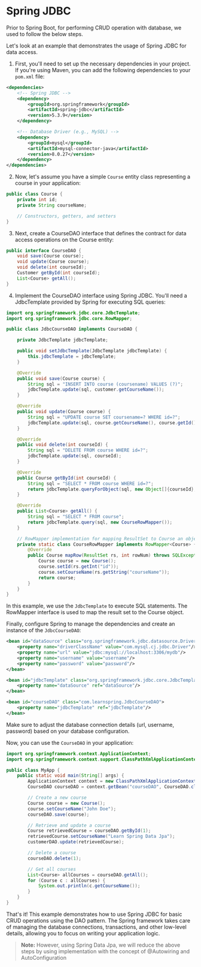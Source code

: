 # Spring JDBC

Prior to Spring Boot, for performing CRUD operation with database, we used to follow the below steps.

Let's look at an example that demonstrates the usage of Spring JDBC for data access.

1. First, you'll need to set up the necessary dependencies in your project. If you're using Maven, you can add the following dependencies to your `pom.xml` file:

```xml
<dependencies>
    <!-- Spring JDBC -->
    <dependency>
        <groupId>org.springframework</groupId>
        <artifactId>spring-jdbc</artifactId>
        <version>5.3.9</version>
    </dependency>

    <!-- Database Driver (e.g., MySQL) -->
    <dependency>
        <groupId>mysql</groupId>
        <artifactId>mysql-connector-java</artifactId>
        <version>8.0.27</version>
    </dependency>
</dependencies>
```
2. Now, let's assume you have a simple `Course` entity class representing a course in your application:
```java
public class Course {
    private int id;
    private String courseName;

    // Constructors, getters, and setters
}
```

3. Next, create a CourseDAO interface that defines the contract for data access operations on the Course entity:

```java
public interface CourseDAO {
    void save(Course course);
    void update(Course course);
    void delete(int courseId);
    Customer getById(int courseId);
    List<Course> getAll();
}
```

4. Implement the CourseDAO interface using Spring JDBC. You'll need a JdbcTemplate provided by Spring for executing SQL queries:

```java
import org.springframework.jdbc.core.JdbcTemplate;
import org.springframework.jdbc.core.RowMapper;

public class JdbcCourseDAO implements CourseDAO {

    private JdbcTemplate jdbcTemplate;

    public void setJdbcTemplate(JdbcTemplate jdbcTemplate) {
        this.jdbcTemplate = jdbcTemplate;
    }

    @Override
    public void save(Course course) {
        String sql = "INSERT INTO course (coursename) VALUES (?)";
        jdbcTemplate.update(sql, customer.getCourseName());
    }

    @Override
    public void update(Course course) {
        String sql = "UPDATE course SET coursename=? WHERE id=?";
        jdbcTemplate.update(sql, course.getCourseName(), course.getId());
    }

    @Override
    public void delete(int courseId) {
        String sql = "DELETE FROM course WHERE id=?";
        jdbcTemplate.update(sql, courseId);
    }

    @Override
    public Course getById(int courseId) {
        String sql = "SELECT * FROM course WHERE id=?";
        return jdbcTemplate.queryForObject(sql, new Object[]{courseId}, new CourseRowMapper());
    }

    @Override
    public List<Course> getAll() {
        String sql = "SELECT * FROM course";
        return jdbcTemplate.query(sql, new CourseRowMapper());
    }

    // RowMapper implementation for mapping ResultSet to Course an object
    private static class CourseRowMapper implements RowMapper<Course> {
        @Override
        public Course mapRow(ResultSet rs, int rowNum) throws SQLException {
            Course course = new Course();
            course.setId(rs.getInt("id"));
            course.setCourseName(rs.getString("courseName"));
            return course;
        }
    }
}
```

In this example, we use the `JdbcTemplate` to execute SQL statements. The RowMapper interface is used to map the result set to the Course object.

Finally, configure Spring to manage the dependencies and create an instance of the `JdbcCourseDAO`:

```xml
<bean id="dataSource" class="org.springframework.jdbc.datasource.DriverManagerDataSource">
    <property name="driverClassName" value="com.mysql.cj.jdbc.Driver"/>
    <property name="url" value="jdbc:mysql://localhost:3306/mydb"/>
    <property name="username" value="username"/>
    <property name="password" value="password"/>
</bean>

<bean id="jdbcTemplate" class="org.springframework.jdbc.core.JdbcTemplate">
    <property name="dataSource" ref="dataSource"/>
</bean>

<bean id="courseDAO" class="com.learnspring.JdbcCourseDAO">
    <property name="jdbcTemplate" ref="jdbcTemplate"/>
</bean>
```

Make sure to adjust the database connection details (url, username, password) based on your database configuration.

Now, you can use the `CourseDAO` in your application:

```java
import org.springframework.context.ApplicationContext;
import org.springframework.context.support.ClassPathXmlApplicationContext;

public class MyApp {
    public static void main(String[] args) {
        ApplicationContext context = new ClassPathXmlApplicationContext("applicationContext.xml");
        CourseDAO courseDAO = context.getBean("courseDAO", CourseDAO.class);

        // Create a new course
        Course course = new Course();
        course.setCourseName("John Doe");
        courseDAO.save(course);

        // Retrieve and update a course
        Course retrievedCourse = courseDAO.getById(1);
        retrievedCourse.setCourseName("Learn Spring Data Jpa");
        customerDAO.update(retrievedCourse);

        // Delete a course
        courseDAO.delete(1);

        // Get all courses
        List<Course> allCourses = courseDAO.getAll();
        for (Course c : allCourses) {
            System.out.println(c.getCourseName());
        }
    }
}
```

That's it! This example demonstrates how to use Spring JDBC for basic CRUD operations using the DAO pattern. The Spring framework takes care of managing the database connections, transactions, and other low-level details, allowing you to focus on writing your application logic.

> **Note:** However, using Spring Data Jpa, we will reduce the above steps by using implementation with the concept of @Autowiring and AutoConfiguration